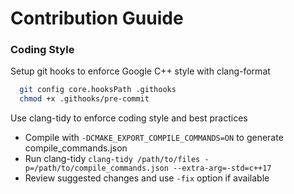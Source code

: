 # Contribution Guuide

### Coding Style

Setup git hooks to enforce Google C++ style with clang-format

```bash
  git config core.hooksPath .githooks
  chmod +x .githooks/pre-commit
```

Use clang-tidy to enforce coding style and best practices

- Compile with `-DCMAKE_EXPORT_COMPILE_COMMANDS=ON` to generate compile_commands.json
- Run clang-tidy `clang-tidy /path/to/files -p=/path/to/compile_commands.json --extra-arg=-std=c++17`
- Review suggested changes and use `-fix` option if available